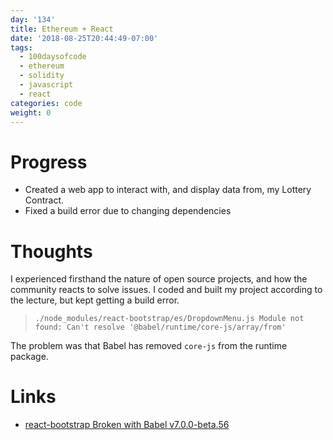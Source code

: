 ```yaml
---
day: '134'
title: Ethereum + React
date: '2018-08-25T20:44:49-07:00'
tags:
  - 100daysofcode
  - ethereum
  - solidity
  - javascript
  - react
categories: code
weight: 0
---
```

# Progress
- Created a web app to interact with, and display data from, my Lottery Contract. 
- Fixed a build error due to changing dependencies

# Thoughts
I experienced firsthand the nature of open source projects, and how the community reacts to solve issues. I coded and built my project according to the lecture, but kept getting a build error.

> `./node_modules/react-bootstrap/es/DropdownMenu.js Module not found: Can't resolve '@babel/runtime/core-js/array/from'`

The problem was that Babel has removed `core-js` from the runtime package.

# Links
- [react-bootstrap Broken with Babel v7.0.0-beta.56](https://github.com/react-bootstrap/react-bootstrap/issues/3231)

```
```
